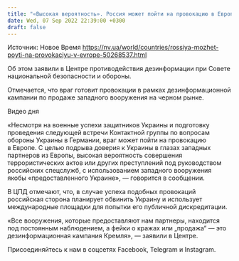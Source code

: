 ```yaml
---
title: "«Высокая вероятность». Россия может пойти на провокацию в Европе с целью подрыва доверия к Украине — ЦПД"
date: Wed, 07 Sep 2022 22:39:00 +0300
draft: false
---
```

Источник: Новое Время https://nv.ua/world/countries/rossiya-mozhet-poyti-na-provokaciyu-v-evrope-50268537.html


 Об этом заявили в Центре противодействия дезинформации при Совете национальной безопасности и обороны.

Отмечается, что враг готовит провокации в рамках дезинформационной кампании по продаже западного вооружения на черном рынке.

 Видео дня   

«Несмотря на военные успехи защитников Украины и подготовку проведения следующей встречи Контактной группы по вопросам обороны Украины в Германии, враг может пойти на провокацию в Европе. С целью подрыва доверия к Украины в глазах западных партнеров из Европы, высокая вероятность совершения террористических актов или других преступлений под руководством российских спецслужб, с использованием западного вооружения якобы «предоставленного Украине», — говорится в сообщении.

В ЦПД отмечают, что, в случае успеха подобных провокаций российская сторона планирует обвинить Украину и использует международные площадки для попытки его публичной дискредитации.

«Все вооружения, которые предоставляют нам партнеры, находится под постоянным наблюдением, а фейки о кражах или „продажа“ — это дезинформационная кампания Кремля», — заявили в Центре.

Присоединяйтесь к нам в соцсетях Facebook, Telegram и Instagram.
